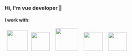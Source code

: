 ### Hi, I'm vue developer 👋
<h4>I work with:</h4>
<code> <img src="https://cdn3.iconfinder.com/data/icons/glypho-social-and-other-logos/64/logo-html5-circle-512.png" height="66px"> </code>
<code><img src="https://www.citypng.com/public/uploads/small/11662224348dive19y2yfxhcf5ymxrmuwjfwqwfndj6x2jy9ab9n9o2cobcfv0ksoufkh0ucal88lvftnlmkocgeavwlbrcuysvkhz0ju0jsz83.png" height="59px"> </code>
<code> <img src="https://www.freepnglogos.com/uploads/javascript/js-circle-black-design-logo-30.png" height="72px"> </code>
<code> <img src="https://res.cloudinary.com/teepublic/image/private/s--VZG1dDZH--/c_crop,x_10,y_10/c_fit,h_830/c_crop,g_north_west,h_1038,w_1038,x_-167,y_-104/l_upload:v1565806151:production:blanks:vdbwo35fw6qtflw9kezw/fl_layer_apply,g_north_west,x_-278,y_-215/b_rgb:262c3a/c_limit,f_auto,h_630,q_90,w_630/v1650277289/production/designs/29501940_0.jpg" height="60px"> </code>
<code> <img src="https://www.rlogical.com/wp-content/uploads/2021/10/image_2021_09_28T11_46_48_189Z.png" height="59px"> </code>
